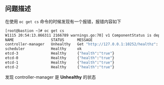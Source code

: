

## 问题描述

在使用 `oc get cs` 命令的时候发现有一个报错，报错内容如下

```bash
[root@bastion ~]# oc get cs
W1115 20:54:13.866311 2166789 warnings.go:70] v1 ComponentStatus is deprecated in v1.19+
NAME                 STATUS      MESSAGE                                                                                       ERROR
controller-manager   Unhealthy   Get "http://127.0.0.1:10252/healthz": dial tcp 127.0.0.1:10252: connect: connection refused
scheduler            Healthy     ok
etcd-3               Healthy     {"health":"true"}
etcd-0               Healthy     {"health":"true"}
etcd-1               Healthy     {"health":"true"}
etcd-2               Healthy     {"health":"true"}
```

发现 controller-manager 是 **Unhealthy** 的状态







